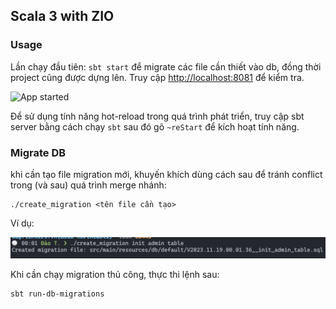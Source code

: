 ## Scala 3 with ZIO

### Usage

Lần chạy đầu tiên: `sbt start` để migrate các file cần thiết vào db, đồng thời project cũng được dựng lên.
Truy cập [http://localhost:8081](http://localhost:8081/newId) để kiểm tra.

![App started](./docs/app_started.gif)

Để sử dụng tính năng hot-reload trong quá trình phát triển, truy cập sbt server
bằng cách chạy `sbt` sau đó gõ `~reStart` để kích hoạt tính năng.

### Migrate DB

khi cần tạo file migration mới, khuyến khích dùng cách sau
để tránh conflict trong (và sau) quá trình merge nhánh:

```shell
./create_migration <tên file cần tạo>
```

Ví dụ:

![create_migration](./docs/create_migration.png)

Khi cần chạy migration thủ công, thực thi lệnh sau:

```shell
sbt run-db-migrations
```
